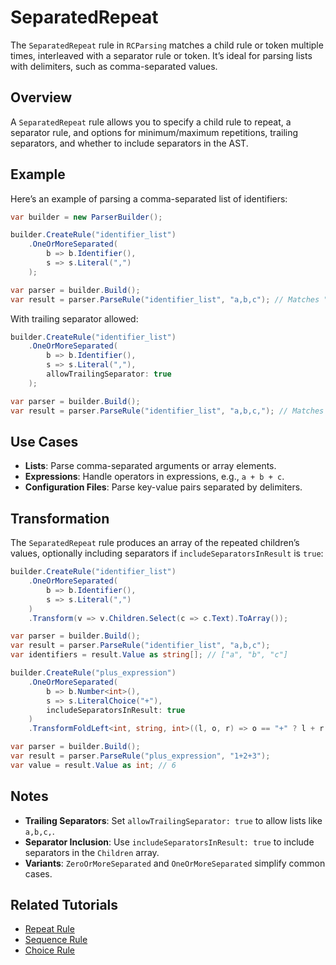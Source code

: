 # SeparatedRepeat

The `SeparatedRepeat` rule in `RCParsing` matches a child rule or token multiple times, interleaved with a separator rule or token. It’s ideal for parsing lists with delimiters, such as comma-separated values.

## Overview

A `SeparatedRepeat` rule allows you to specify a child rule to repeat, a separator rule, and options for minimum/maximum repetitions, trailing separators, and whether to include separators in the AST.

## Example

Here’s an example of parsing a comma-separated list of identifiers:

```csharp
var builder = new ParserBuilder();

builder.CreateRule("identifier_list")
    .OneOrMoreSeparated(
        b => b.Identifier(),
        s => s.Literal(",")
    );

var parser = builder.Build();
var result = parser.ParseRule("identifier_list", "a,b,c"); // Matches "a", "b", "c"
```

With trailing separator allowed:

```csharp
builder.CreateRule("identifier_list")
    .OneOrMoreSeparated(
        b => b.Identifier(),
        s => s.Literal(","),
        allowTrailingSeparator: true
    );

var parser = builder.Build();
var result = parser.ParseRule("identifier_list", "a,b,c,"); // Matches with trailing comma
```

## Use Cases

- **Lists**: Parse comma-separated arguments or array elements.
- **Expressions**: Handle operators in expressions, e.g., `a + b + c`.
- **Configuration Files**: Parse key-value pairs separated by delimiters.

## Transformation

The `SeparatedRepeat` rule produces an array of the repeated children’s values, optionally including separators if `includeSeparatorsInResult` is `true`:

```csharp
builder.CreateRule("identifier_list")
    .OneOrMoreSeparated(
        b => b.Identifier(),
        s => s.Literal(",")
    )
    .Transform(v => v.Children.Select(c => c.Text).ToArray());

var parser = builder.Build();
var result = parser.ParseRule("identifier_list", "a,b,c");
var identifiers = result.Value as string[]; // ["a", "b", "c"]
```

```csharp
builder.CreateRule("plus_expression")
    .OneOrMoreSeparated(
        b => b.Number<int>(),
        s => s.LiteralChoice("+"),
        includeSeparatorsInResult: true
    )
    .TransformFoldLeft<int, string, int>((l, o, r) => o == "+" ? l + r : l - r);

var parser = builder.Build();
var result = parser.ParseRule("plus_expression", "1+2+3");
var value = result.Value as int; // 6
```

## Notes

- **Trailing Separators**: Set `allowTrailingSeparator: true` to allow lists like `a,b,c,`.
- **Separator Inclusion**: Use `includeSeparatorsInResult: true` to include separators in the `Children` array.
- **Variants**: `ZeroOrMoreSeparated` and `OneOrMoreSeparated` simplify common cases.

## Related Tutorials

- [Repeat Rule](repeat)
- [Sequence Rule](sequence)
- [Choice Rule](choice)